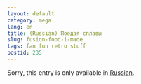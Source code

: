 ```yaml
---
layout: default
category: mega
lang: en
title: (Russian) Поедая сплавы
slug: fusion-food-i-made
tags: fan fun retro stuff 
postid: 235
---
```

<p>Sorry, this entry is only available in <a href="/mega/export/getposts.php">Russian</a>.</p>